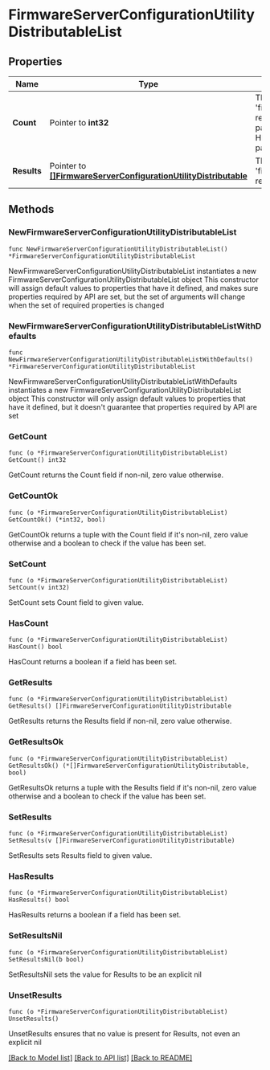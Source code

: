 # FirmwareServerConfigurationUtilityDistributableList

## Properties

Name | Type | Description | Notes
------------ | ------------- | ------------- | -------------
**Count** | Pointer to **int32** | The total number of &#39;firmware.ServerConfigurationUtilityDistributable&#39; resources matching the request, accross all pages. The &#39;Count&#39; attribute is included when the HTTP GET request includes the &#39;$inlinecount&#39; parameter. | [optional] 
**Results** | Pointer to [**[]FirmwareServerConfigurationUtilityDistributable**](FirmwareServerConfigurationUtilityDistributable.md) | The array of &#39;firmware.ServerConfigurationUtilityDistributable&#39; resources matching the request. | [optional] 

## Methods

### NewFirmwareServerConfigurationUtilityDistributableList

`func NewFirmwareServerConfigurationUtilityDistributableList() *FirmwareServerConfigurationUtilityDistributableList`

NewFirmwareServerConfigurationUtilityDistributableList instantiates a new FirmwareServerConfigurationUtilityDistributableList object
This constructor will assign default values to properties that have it defined,
and makes sure properties required by API are set, but the set of arguments
will change when the set of required properties is changed

### NewFirmwareServerConfigurationUtilityDistributableListWithDefaults

`func NewFirmwareServerConfigurationUtilityDistributableListWithDefaults() *FirmwareServerConfigurationUtilityDistributableList`

NewFirmwareServerConfigurationUtilityDistributableListWithDefaults instantiates a new FirmwareServerConfigurationUtilityDistributableList object
This constructor will only assign default values to properties that have it defined,
but it doesn't guarantee that properties required by API are set

### GetCount

`func (o *FirmwareServerConfigurationUtilityDistributableList) GetCount() int32`

GetCount returns the Count field if non-nil, zero value otherwise.

### GetCountOk

`func (o *FirmwareServerConfigurationUtilityDistributableList) GetCountOk() (*int32, bool)`

GetCountOk returns a tuple with the Count field if it's non-nil, zero value otherwise
and a boolean to check if the value has been set.

### SetCount

`func (o *FirmwareServerConfigurationUtilityDistributableList) SetCount(v int32)`

SetCount sets Count field to given value.

### HasCount

`func (o *FirmwareServerConfigurationUtilityDistributableList) HasCount() bool`

HasCount returns a boolean if a field has been set.

### GetResults

`func (o *FirmwareServerConfigurationUtilityDistributableList) GetResults() []FirmwareServerConfigurationUtilityDistributable`

GetResults returns the Results field if non-nil, zero value otherwise.

### GetResultsOk

`func (o *FirmwareServerConfigurationUtilityDistributableList) GetResultsOk() (*[]FirmwareServerConfigurationUtilityDistributable, bool)`

GetResultsOk returns a tuple with the Results field if it's non-nil, zero value otherwise
and a boolean to check if the value has been set.

### SetResults

`func (o *FirmwareServerConfigurationUtilityDistributableList) SetResults(v []FirmwareServerConfigurationUtilityDistributable)`

SetResults sets Results field to given value.

### HasResults

`func (o *FirmwareServerConfigurationUtilityDistributableList) HasResults() bool`

HasResults returns a boolean if a field has been set.

### SetResultsNil

`func (o *FirmwareServerConfigurationUtilityDistributableList) SetResultsNil(b bool)`

 SetResultsNil sets the value for Results to be an explicit nil

### UnsetResults
`func (o *FirmwareServerConfigurationUtilityDistributableList) UnsetResults()`

UnsetResults ensures that no value is present for Results, not even an explicit nil

[[Back to Model list]](../README.md#documentation-for-models) [[Back to API list]](../README.md#documentation-for-api-endpoints) [[Back to README]](../README.md)


